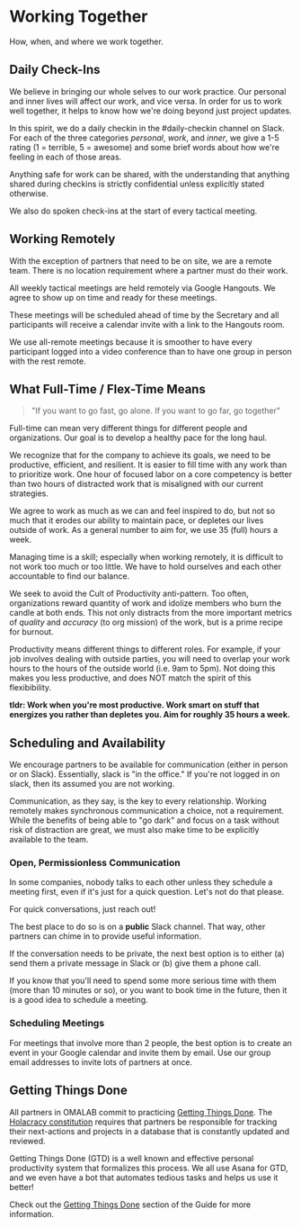 # Working Together

How, when, and where we work together.

## Daily Check-Ins

We believe in bringing our whole selves to our work practice. Our personal and inner lives will affect our work, and vice versa. In order for us to work well together, it helps to know how we're doing beyond just project updates.

In this spirit, we do a daily checkin in the \#daily-checkin channel on Slack. For each of the three categories _personal_, _work_, and _inner_, we give a 1-5 rating \(1 = terrible, 5 = awesome\) and some brief words about how we're feeling in each of those areas.

Anything safe for work can be shared, with the understanding that anything shared during checkins is strictly confidential unless explicitly stated otherwise.

We also do spoken check-ins at the start of every tactical meeting.

## Working Remotely

With the exception of partners that need to be on site, we are a remote team. There is no location requirement where a partner must do their work.

All weekly tactical meetings are held remotely via Google Hangouts. We agree to show up on time and ready for these meetings.

These meetings will be scheduled ahead of time by the Secretary and all participants will receive a calendar invite with a link to the Hangouts room.

We use all-remote meetings because it is smoother to have every participant logged into a video conference than to have one group in person with the rest remote.


## What Full-Time / Flex-Time Means

> "If you want to go fast, go alone. If you want to go far, go together"

Full-time can mean very different things for different people and organizations. Our goal is to develop a healthy pace for the long haul.

We recognize that for the company to achieve its goals, we need to be productive, efficient, and resilient. It is easier to fill time with any work than to prioritize work. One hour of focused labor on a core competency is better than two hours of distracted work that is misaligned with our current strategies.

We agree to work as much as we can and feel inspired to do, but not so much that it erodes our ability to maintain pace, or depletes our lives outside of work. As a general number to aim for, we use 35 (full) hours a week.

Managing time is a skill; especially when working remotely, it is difficult to not work too much or too little. We have to hold ourselves and each other accountable to find our balance.

We seek to avoid the Cult of Productivity anti-pattern. Too often, organizations reward quantity of work and idolize members who burn the candle at both ends. This not only distracts from the more important metrics of _quality_ and _accuracy_ \(to org mission\) of the work, but is a prime recipe for burnout.

Productivity means different things to different roles. For example, if your job involves dealing with outside parties, you will need to overlap your work hours to the hours of the outside world \(i.e. 9am to 5pm\).  Not doing this makes you less productive, and does NOT match the spirit of this flexibibility.

**tldr: Work when you're most productive. Work smart on stuff that energizes you rather than depletes you. Aim for roughly 35 hours a week.**

## Scheduling and Availability

We encourage partners to be available for communication \(either in person or on Slack\). Essentially, slack is "in the office." If you're not logged in on slack, then its assumed you are not working.

Communication, as they say, is the key to every relationship. Working remotely makes synchronous communication a choice, not a requirement. While the benefits of being able to "go dark" and focus on a task without risk of distraction are great, we must also make time to be explicitly available to the team.

### Open, Permissionless Communication

In some companies, nobody talks to each other unless they schedule a meeting first, even if it's just for a quick question. Let's not do that please.

For quick conversations, just reach out!

The best place to do so is on a **public** Slack channel. That way, other partners can chime in to provide useful information.

If the conversation needs to be private, the next best option is to either \(a\) send them a private message in Slack or \(b\) give them a phone call.

If you know that you'll need to spend some more serious time with them \(more than 10 minutes or so\), or you want to book time in the future, then it is a good idea to schedule a meeting.

### Scheduling Meetings

For meetings that involve more than 2 people, the best option is to create an event in your Google calendar and invite them by email. Use our group email addresses to invite lots of partners at once.

## Getting Things Done

All partners in OMALAB commit to practicing [Getting Things Done](GTD/README.md). The [Holacracy constitution](https://github.com/LearnersGuild/Holacracy-Constitution) requires that partners be responsible for tracking their next-actions and projects in a database that is constantly updated and reviewed.

Getting Things Done \(GTD\) is a well known and effective personal productivity system that formalizes this process. We all use Asana for GTD, and we even have a bot that automates tedious tasks and helps us use it better!

Check out the [Getting Things Done](GTD/README.md) section of the Guide for more information.

